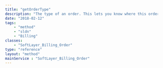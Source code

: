 ```yaml
---
title: "getOrderType"
description: "The type of an order. This lets you know where this order was generated from."
date: "2018-02-12"
tags:
    - "method"
    - "sldn"
    - "Billing"
classes:
    - "SoftLayer_Billing_Order"
type: "reference"
layout: "method"
mainService : "SoftLayer_Billing_Order"
---
```

